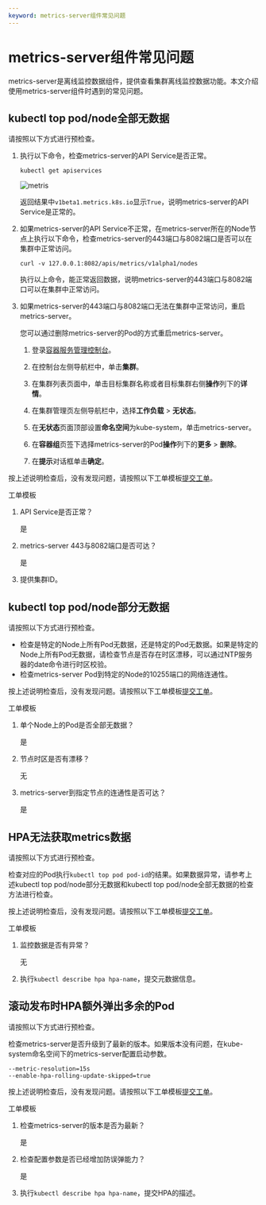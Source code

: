```yaml
---
keyword: metrics-server组件常见问题
---
```


# metrics-server组件常见问题

metrics-server是离线监控数据组件，提供查看集群离线监控数据功能。本文介绍使用metrics-server组件时遇到的常见问题。

## kubectl top pod/node全部无数据

请按照以下方式进行预检查。

1.  执行以下命令，检查metrics-server的API Service是否正常。

    ```
    kubectl get apiservices
    ```

    ![metris](https://help-static-aliyun-doc.aliyuncs.com/assets/img/zh-CN/7232428261/p302016.png)

    返回结果中`v1beta1.metrics.k8s.io`显示`True`，说明metrics-server的API Service是正常的。

2.  如果metrics-server的API Service不正常，在metrics-server所在的Node节点上执行以下命令，检查metrics-server的443端口与8082端口是否可以在集群中正常访问。

    ```
    curl -v 127.0.0.1:8082/apis/metrics/v1alpha1/nodes
    ```

    执行以上命令，能正常返回数据，说明metrics-server的443端口与8082端口可以在集群中正常访问。

3.  如果metrics-server的443端口与8082端口无法在集群中正常访问，重启metrics-server。

    您可以通过删除metrics-server的Pod的方式重启metrics-server。

    1.  登录[容器服务管理控制台](https://cs.console.aliyun.com)。

    2.  在控制台左侧导航栏中，单击**集群**。

    3.  在集群列表页面中，单击目标集群名称或者目标集群右侧**操作**列下的**详情**。

    4.  在集群管理页左侧导航栏中，选择**工作负载** \> **无状态**。

    5.  在**无状态**页面顶部设置**命名空间**为kube-system，单击metrics-server。

    6.  在**容器组**页签下选择metrics-server的Pod**操作**列下的**更多** \> **删除**。

    7.  在**提示**对话框单击**确定**。


按上述说明检查后，没有发现问题，请按照以下工单模板[提交工单](https://selfservice.console.aliyun.com/ticket/createIndex)。

工单模板

1.  API Service是否正常？

    是

2.  metrics-server 443与8082端口是否可达？

    是

3.  提供集群ID。

## kubectl top pod/node部分无数据

请按照以下方式进行预检查。

-   检查是特定的Node上所有Pod无数据，还是特定的Pod无数据。如果是特定的Node上所有Pod无数据，请检查节点是否存在时区漂移，可以通过NTP服务器的date命令进行时区校验。
-   检查metrics-server Pod到特定的Node的10255端口的网络连通性。

按上述说明检查后，没有发现问题。请按照以下工单模板[提交工单](https://selfservice.console.aliyun.com/ticket/createIndex)。

工单模板

1.  单个Node上的Pod是否全部无数据？

    是

2.  节点时区是否有漂移？

    无

3.  metrics-server到指定节点的连通性是否可达？

    是


## HPA无法获取metrics数据

请按照以下方式进行预检查。

检查对应的Pod执行`kubectl top pod pod-id`的结果。如果数据异常，请参考上述kubectl top pod/node部分无数据和kubectl top pod/node全部无数据的检查方法进行检查。

按上述说明检查后，没有发现问题。请按照以下工单模板[提交工单](https://selfservice.console.aliyun.com/ticket/createIndex)。

工单模板

1.  监控数据是否有异常？

    无

2.  执行`kubectl describe hpa hpa-name`，提交元数据信息。

## 滚动发布时HPA额外弹出多余的Pod

请按照以下方式进行预检查。

检查metrics-server是否升级到了最新的版本。如果版本没有问题，在kube-system命名空间下的metrics-server配置启动参数。

```
--metric-resolution=15s
--enable-hpa-rolling-update-skipped=true
```

按上述说明检查后，没有发现问题。请按照以下工单模板[提交工单](https://selfservice.console.aliyun.com/ticket/createIndex)。

工单模板

1.  检查metrics-server的版本是否为最新？

    是

2.  检查配置参数是否已经增加防误弹能力？

    是

3.  执行`kubectl describe hpa hpa-name`，提交HPA的描述。

